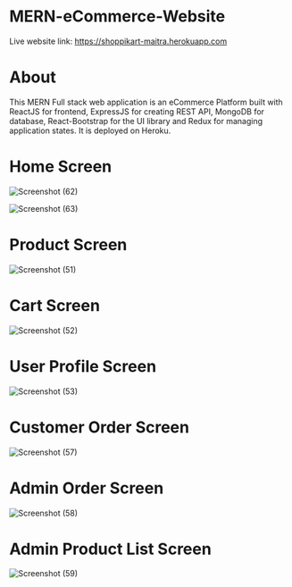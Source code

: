 # MERN-eCommerce-Website

Live website link: https://shoppikart-maitra.herokuapp.com


# About

This MERN Full stack web application is an eCommerce Platform built with ReactJS for frontend,
ExpressJS for creating REST API, MongoDB for database, React-Bootstrap for the UI library and Redux for managing application states.
It is deployed on Heroku.


# Home Screen

![Screenshot (62)](https://user-images.githubusercontent.com/47227715/124158170-34860200-dab7-11eb-8f18-d3a7233ad606.png)

![Screenshot (63)](https://user-images.githubusercontent.com/47227715/124158240-4c5d8600-dab7-11eb-9c7a-a8d9b17ddcce.png)

# Product Screen

![Screenshot (51)](https://user-images.githubusercontent.com/47227715/124158350-6d25db80-dab7-11eb-85ae-14e3d12814d2.png)

# Cart Screen

![Screenshot (52)](https://user-images.githubusercontent.com/47227715/124158409-82026f00-dab7-11eb-8d7b-2ee82bea4c3a.png)

# User Profile Screen

![Screenshot (53)](https://user-images.githubusercontent.com/47227715/124158490-99d9f300-dab7-11eb-941d-989436862591.png)


# Customer Order Screen

![Screenshot (57)](https://user-images.githubusercontent.com/47227715/124158581-b6762b00-dab7-11eb-8308-c5665e38b8bd.png)

# Admin Order Screen

![Screenshot (58)](https://user-images.githubusercontent.com/47227715/124158607-bfff9300-dab7-11eb-96cf-e15b357b212a.png)

# Admin Product List Screen

![Screenshot (59)](https://user-images.githubusercontent.com/47227715/124158743-e58c9c80-dab7-11eb-9327-efb14ce753a7.png)

